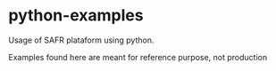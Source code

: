 # python-examples
Usage of SAFR plataform using python.

Examples found here are meant for reference purpose, not production

